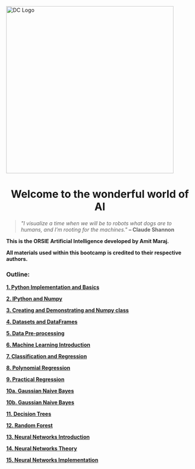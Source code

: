 <img style="width:450px;" src="https://durhamcollege.ca/wp-content/uploads/ai-hub-header.jpg" alt="DC Logo"/>

<h1 style="text-align:center;">Welcome to the wonderful world of AI</h1>

<blockquote><i>"I visualize a time when we will be to robots what dogs are to humans, and I’m rooting for the machines."</i> <strong>– Claude Shannon</blockquote>

This is the ORSIE Artificial Intelligence developed by Amit Maraj. 

All materials used within this bootcamp is credited to their respective authors. 


### Outline:

[1. Python Implementation and Basics](https://github.com/maraja/ai-bootcamp/blob/master/Lesson%2001/Lesson1-Python-Implementation-and-Basics.pdf)

[2. IPython and Numpy](https://github.com/maraja/ai-bootcamp/blob/master/Lesson%2002/Lesson2-IPython-and-NumPy.pdf)

[3. Creating and Demonstrating and Numpy class](https://github.com/maraja/ai-bootcamp/blob/master/Lesson%2003/Lesson3-Creating_and_Demonstrating_a_NumPy_Class.pdf)

[4. Datasets and DataFrames](https://github.com/maraja/ai-bootcamp/blob/master/Lesson%2004/Lesson4-Datasets-and-Dataframes.ipynb)

[5. Data Pre-processing](https://github.com/maraja/ai-bootcamp/blob/master/Lesson%2005/Lesson5-Pre-Processing-Data.ipynb)

[6. Machine Learning Introduction](https://github.com/maraja/ai-bootcamp/blob/master/Lesson%2006/Lesson6-Machine-Learning-Intro.ipynb)

[7. Classification and Regression](https://github.com/maraja/ai-bootcamp/blob/master/Lesson%2007/Lesson7-Regression-Classification-Intro.ipynb)

[8. Polynomial Regression](https://github.com/maraja/ai-bootcamp/blob/master/Lesson%2008/Lesson8-Polynomial-Regression.ipynb)

[9. Practical Regression](https://github.com/maraja/ai-bootcamp/blob/master/Lesson%2009/Lesson9-Practically-Applying-Regression.ipynb)

[10a. Gaussian Naive Bayes](https://github.com/maraja/ai-bootcamp/blob/master/Lesson%2010/Lesson10a-GNB-and-Pre-Processing.ipynb)

[10b. Gaussian Naive Bayes](https://github.com/maraja/ai-bootcamp/blob/master/Lesson%2010/Lesson10b-GNB-and-Pre-Processing-Continued.ipynb)

[11. Decision Trees](https://github.com/maraja/ai-bootcamp/blob/master/Lesson%2011/Lesson11-Decision-Trees.ipynb)

[12. Random Forest](https://github.com/maraja/ai-bootcamp/blob/master/Lesson%2012/Lesson12-Random-Forest.ipynb)

[13. Neural Networks Introduction](https://github.com/maraja/ai-bootcamp/blob/master/Lesson%2013/Lesson%2013%20-%20Theory%20of%20Neural%20Networks.ipynb)

[14. Neural Networks Theory](https://github.com/maraja/ai-bootcamp/blob/master/Lesson%2014/Lesson%2014%20-%20Neural%20Network%20from%20scratch.ipynb)

[15. Neural Networks Implementation](https://github.com/maraja/ai-bootcamp/blob/master/Lesson%2015/Lesson%2015%20-%20Neural%20Network%20from%20scratch.ipynb)
